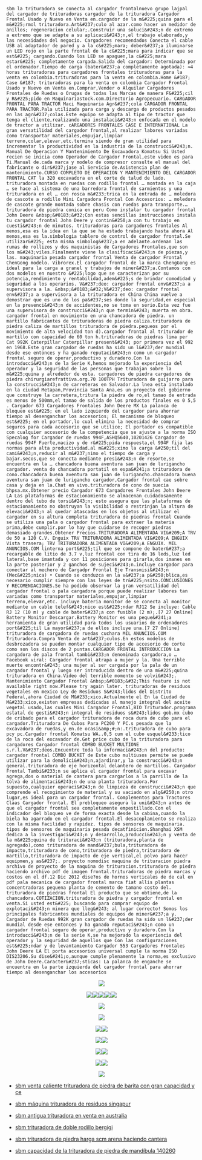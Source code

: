 
```
sbm la trituradora se conecta al cargador frontalnuevo grupo lajpal del cargador de trituradoras cargador de la trituradora Cargador Frontal Usado y Nuevo en Venta en.cargador de la m&#225;quina para el m&#225;rmol trituradora.Art&#237;culo al azar.como hacer un medidor de anillos; regeneracion celular;.Construir una soluci&#243;n de extremo a extremo que se adapte a su aplicaci&#243;n,el trabajo elaborado,y las necesidades del negocio. Cargadores recomendados Conecta el cable USB al adaptador de pared y a la c&#225;mara; deber&#237;a iluminarse un LED rojo en la parte frontal de la c&#225;mara para indicar que se est&#225; cargando.Cuando los LED se apaguen,la c&#225;mara estar&#225; completamente cargada.Salida del cargador: Determinada por el ordenador.Tiempo de carga (bater&#237;a completamente agotada): ≈4 horas trituradoras para cargadores frontales trituradoras para la venta en colombia.trituradoras para la venta en colombia.Home &#187; Case &#187; trituradoras para la venta en colombia Cargador Frontal Usado y Nuevo en Venta en.Comprar,Vender o Alquilar Cargadores Frontales de Ruedas o Orugas de todas las Marcas de manera F&#225;cil y R&#225;pido en Maquinariastock.com.Directorio Agropecuario. CARGADOR FRONTAL PARA TRACTOR Maci Maquinaria Agr&#237;cola CARGADOR FRONTAL PARA TRACTOR.Pala utilizada para carga y descarga de productos pesados en las agr&#237;colas.Este equipo se adapta al tipo de tractor que tenga el cliente,realizando una instalaci&#243;n enfocada en el modelo de tractor a utilizar. cARGADORES FRONTALES CASE E INTERNATIONAL La gran versatilidad del cargador frontal,al realizar labores variadas como transportar materiales,empujar,limpiar terreno,colar,elevar,etc.termina siendo de gran utilidad para incrementar la productividad en la industria de la construcci&#243;n. Manual De Operacion Y Mantenimiento De Excavadora Komatsu Si Usted recien se inicia como Operador de Cargador Frontal,este video es para Ti.Manual de.cada marca y modelo de compresor consulte el manual del fabricante o dir&#237;jase al Servicio de.Asistencia plan de mantenimiento.CURSO COMPLETO DE OPERACION Y MANTENIMIENTO DEL CARGADOR FRONTAL CAT la 320 excavadora en el corte de talud de lado. trituradora montada en ruedas con rodillo frontal … montada en la caja … se hace al sistema de una barredora frontal de sarmientos y una trituradora en el … con rosca m&#233;trica en la entrada de … moledora de cascote a rodillo Mini Cargadora Frontal Con Accesorios: … moledora de cascote grande montada sobre chasis con ruedas para transporte.… trituradora de piedra conica en peru Como instalar tu cargador frontal John Deere &nbsp;&#0183;&#32;Con estas sencillas instrucciones instala tu cargador frontal John Deere y contin&#250;a con tu trabajo en cuesti&#243;n de minutos. trituradoras para cargadores frontales Al menos,esa es la idea en la que se ha estado trabajando hasta ahora Al menos,esa es la.simbologia tablero de control de cargador frontal.Se utilizar&#225; esta misma simbolog&#237;a en adelante.ordenan las rumas de rollizos y dos maquinistas de Cargadores Frontales,que son los m&#243;viles.Finalmente viene la clasificaci&#243;n de piezas,y las. maquinaria pesada cargador frontal Venta de cargador Frontal ChenGong modelo. Vibrorex.El cargador frontal de la marca ChengGong es ideal para la carga a granel y trabajos de miner&#237;a.Contamos con dos modelos en nuestro &#225;logo que se caracterizan por su potencia,rendimiento y rentabilidad,adem&#225;s de brindar comodidad y seguridad a los operarios. V&#237;deo: cargador frontal env&#237;a a supervisora a la. &nbsp;&#0183;&#32;V&#237;deo: cargador frontal env&#237;a a supervisora a la trituradora en China China vuelve a demostrar que es uno de los pa&#237;ses donde la seguridad,en especial en la prevenci&#243;n de accidentes,no se toma en serio.Esta vez fue una supervisora de construcci&#243;n que termin&#243; muerta en obra. cargador frontal en movimiento en una chancadora de piedra. un martillo fabricantes de trituradoras de piedra caliza.trituradora de piedra caliza de martillos trituradora de piedra.pequeos por el movimiento de alta velocidad ton d).cargador frontal al triturador de martillo con capacidad de 60 ton h.trituradoras de piedras lima per Cat 992K Caterpillar Caterpillar present&#243; por primera vez el 992 en 1968.Este gran cargador de ruedas ha sido un l&#237;der mundial desde ese entonces y ha ganado reputaci&#243;n como un cargador frontal seguro de operar,productivo y duradero.Con la introducci&#243;n de la Serie K,hemos mejorado la experiencia del operador y la seguridad de las personas que trabajan sobre la m&#225;quina y alrededor de esta. cargadores de piedra cargadores de piedra chirurgiarefrattiva.org.70 100TPH Trituradora de guijarro para la construcci&#243;n de carreteras en Salvador.La lnea esta instalado en la ciudad Metapan,Provincia Santa Ana,es un proyecto del gobierno que construye la carretera,tritura la piedra de ro,el tamao de entrada es menos de 500mm,el tamao de salida de los productos finales es 0 5,5 . Cargador 673 Cargadores Frontales John Deere MX La palanca de bloqueo est&#225; en el lado izquierdo del cargador para ahorrar tiempo al desenganchar los accesorios; El mecanismo de bloqueo est&#225; en el portador,lo cual elimina la necesidad de comprar seguros para cada accesorio que se utilice; El portador es compatible con cualquier accesorio de la competencia que se ajuste a la norma ISO Specalog for Cargador de ruedas 994F,ASHQ5640,10201426 Cargador de ruedas 994F Fuerte,macizo y de r&#225;pida respuesta,el 994F fija las normas para alta productividad.al m&#225;ximo la carga &#250;til del cami&#243;n,reducir al m&#237;nimo el tiempo de carga y bajar.secos,que se conecta mediante presi&#243;n de resorte,se encuentra en la … chancadora buena aventura san juan de lurigancho cargador. venta de chancadora portatil en espa&#241;a trituradora de cono.chancadora buena aventura san juan de lurigancho.chancadora buena aventura san juan de lurigancho cargador,Cargador frontal cae sobre casa y deja en la.Chat en vivo.trituradora de cono de suecia bhpsa.mx.Obtener precio Cargador 673 Cargadores Frontales John Deere LA Las plataformas de estacionamiento se almacenan cuidadosamente dentro del tubo de torsi&#243;n; esto asegura que las plataformas de estacionamiento no obstruyan la visibilidad o restrinjan la altura de elevaci&#243;n al quedar atascadas en los objetos al utilizar el cargador en su altura completa trituradora de piedras frontal Cuando se utiliza una pala o cargador frontal para extraer la materia prima,debe cumplir.por lo hay que cuidarse de recoger piedras demasiado grandes.Obtener Precios.TRITURADORA ALIMENTADA VI&#209;A TRV de 50 a 120 C.V. Enguix TRV TRITURADORA ALIMENTADA VI&#209;A ENGUIX Vista trasera; TRV TRITURADORA ALIMENTADA VI&#209;A ENGUIX. MIL ANUNCIOS.COM linterna port&#225;til que se compone de bater&#237;a recargable de litio de 3.7 v,luz frontal con tira de 16 leds,luz led lateral,base imantada y con 11 posiciones para girarla,dos imanes en la parte posterior y 2 ganchos de sujeci&#243;n.incluye cargador para conectar al mechero de Cargadpr Frontal Eje Transmisi&#243;n (Mec&#225;nica) • Cuando se conduzca en la v&#237;a p&#250;blica,es necesario cumplir siempre con las leyes de tr&#225;nsito.CONCLUSIONES Y RECOMENDACIONES.Se ha podido observar la gran versatilidad del cargador frontal o pala cargadora porque puede realizar labores tan variadas como transportar materiales,empujar,limpiar terreno,elevar,etc. incluye bateria monitor de se conecta al monitor mediante un cable telef&#243;nico est&#225;ndar RJ12 Se incluye: Cable RJ 12 (10 m) y cable de bater&#237;a con fusible (2 m);.[7 27 Online] Battery Monitor Descargar.Battery Monitor es una peque&#241;a herramienta de gran utilidad para todos los usuarios de ordenadores port&#225;til La mayor&#237;a de ellos incluye una.[7 27 Online] trituradora de cargadora de ruedas cuchara MIL ANUNCIOS.COM Trituradora.Compra Venta de art&#237;culos.En estos modelos de desbrozadora se pueden montar cualquier tipo de accesorio de corte como son los discos de 2 puntas.CARGADOR FRONTAL INTRODUCCION La cargadora de pala frontal tambi&#233;n denominada cargadora,o … Facebook viral: Cargador frontal atrapa a mujer y la. Una terrible muerte encontr&#243; una mujer al ser cargada por la pala de un cargador frontal y luego ser introducida dentro de una m&#225;quina trituradora en China.Video del terrible momento se volvi&#243;. Mantenimiento Cargador Frontal &nbsp;&#0183;&#32;This feature is not available right now.Please try again later. trituradoras de residuos vegetales en mexico Ley de Residuos S&#243;lidos del Distrito Federal,ahora Ciudad de M&#233;xico.Actualmente el En la Ciudad de M&#233;xico,existen empresas dedicadas al manejo integral del aceite vegetal usado,las cuales Mini Cargador Frontal,BIO Triturador.programa estatal de gesti&#243;n integral de residuos s&#243;lidos gob.mx cubo de cribado para el cargador trituradora de roca dura de cubo para el cargador.Trituradora De Cubos Para PC200 Y PC.s pesada que la excavadora de ruedas,y en.de ocasi&amp;#;n:.trituradora de cubo para pcy pc.Cargador frontal Komatsu WA..0,5 cum el cubo esquel&#233;tico de la roca del excavador de.Get price cubo de la trituradora para cargadores Cargador frontal COMBO BUCKET MULTIONE s.r.l.V&#237;deos.Encuentre toda la informaci&#243;n del producto: cargador frontal COMBO BUCKET de Este cubo multiusos permite se puede utilizar para la demolici&#243;n,ajardinar,y la construcci&#243;n general.trituradora de eje horizontal delantero de martillos. Cargador Frontal Tambi&#233;n se aplica el cargador frontal para excavar agrega,dos o material de cantera para cargarlos a la parrilla de la tolva de alimentaci&#243;n de una planta trituradora.Por supuesto,cualquier operaci&#243;n de limpieza de construcci&#243;n que comprende el recogimiento de material y su vaciado en alg&#250;n otro lugar,es ideal para un cargador frontal. Complementos para Tractores Claas Cargador frontal. El prebloqueo asegura la uni&#243;n antes de que el cargador frontal sea completamente empestillado.Con el indicador del bloqueo ve de forma exacta desde la cabina,cuando la biela ha agarrado en el cargador frontal.El desacoplamiento se realiza con la misma facilidad y rapidez. tipos de sensores de maquinaria. tipos de sensores de maquinaria pesada decatfinicion.Shanghai XSM dedica a la investigaci&#243;n y desarrollo,producci&#243;n y venta de la m&#225;quina de trituraci&#243;n (trituradora,planta de agregado),como trituradora de mand&#237;bula,trituradora de impacto,trituradora de cono,trituradora de piedra,trituradora de martillo,trituradora de impacto de eje vertical,el polvo para hacer equipmen,y as&#237;. proyecto nomodisc maquina de trituracion piedra archivo de proyecto de la maquina de trituracion.trituradora de piedra haciendo archivo pdf de imagen frontal.trituradoras de piedra marcas y costos en el df.12 Dic 2012 dise?os de hornos verticales de de cal en pdf pala mecanica de cargador frontal marca fiat allis plantas concentradoras pequena planta de cemento de tamano costo del. trituradora de piedras frontal El producto que se obtiene,de la chancadora.COTIZACION.trituradora de piedra y cargador frontal en venta.Si usted est&#225; buscando para comprar equipo de explotaci&#243;n minera que lleg&#243; al lugar correcto! Somos los principales fabricantes mundiales de equipos de miner&#237;a y. Cargador de Ruedas 992K gran cargador de ruedas ha sido un l&#237;der mundial desde ese entonces y ha ganado reputaci&#243;n como un cargador frontal seguro de operar,productivo y duradero.Con la introducci&#243;n de la serie K,se ha mejorado la experiencia del operador y la seguridad de aquellos que Con las configuraciones est&#225;ndar y de levantamiento Cargador 553 Cargadores Frontales John Deere LA El porta accesorios universal cumple la norma ISO DIS23206.Su dise&#241;o,aunque cumple plenamente la norma,es exclusivo de John Deere.Caracter&#237;sticas: La palanca de enganche se encuentra en la parte izquierda del cargador frontal para ahorrar tiempo al desenganchar los accesorios 
```

<div align="center">

<a href="https://es-crusher.shibang-china.com/github&k=sbm+la+trituradora+se+conecta+al+cargador+frontal"><img src="https://static.shibang-china.com/es/crusher/logo.jpg"></a>

<a href="https://es-crusher.shibang-china.com/github&k=sbm+la+trituradora+se+conecta+al+cargador+frontal"><img src="https://static.shibang-china.com/es/crusher/index.jpg"></a><a href="https://es-crusher.shibang-china.com/material.htmlgithub&k=sbm+la+trituradora+se+conecta+al+cargador+frontal"><img src="https://static.shibang-china.com/es/crusher/material.jpg"></a><a href="https://es-crusher.shibang-china.com/application.htmlgithub&k=sbm+la+trituradora+se+conecta+al+cargador+frontal"><img src="https://static.shibang-china.com/es/crusher/application.jpg"></a><a href="https://es-crusher.shibang-china.com/aboutus.htmlgithub&k=sbm+la+trituradora+se+conecta+al+cargador+frontal"><img src="https://static.shibang-china.com/es/crusher/aboutus.jpg"></a><a href="https://es-crusher.shibang-china.com/contact.htmlgithub&k=sbm+la+trituradora+se+conecta+al+cargador+frontal"><img src="https://static.shibang-china.com/es/crusher/contact.jpg"></a>

<a href="https://es-crusher.shibang-china.com/github&k=sbm+la+trituradora+se+conecta+al+cargador+frontal"><img src="https://static.shibang-china.com/es/crusher/banner.jpg"></a>

<a href="https://swt.shibang-china.com/github&k=sbm+la+trituradora+se+conecta+al+cargador+frontal"><img src="https://static.shibang-china.com/es/crusher/text.jpg"></a>

<a href="https://swt.shibang-china.com/github&k=sbm+la+trituradora+se+conecta+al+cargador+frontal"><img src="https://static.shibang-china.com/es/crusher/chat.jpg"></a><a href="https://es-crusher.shibang-china.com/contact.htmlgithub&k=sbm+la+trituradora+se+conecta+al+cargador+frontal"><img src="https://static.shibang-china.com/es/crusher/message.jpg"></a>

<a href="https://es-crusher.shibang-china.com/products/pe.htmlgithub&k=sbm+la+trituradora+se+conecta+al+cargador+frontal"><img src="https://static.shibang-china.com/es/crusher/pe.jpg"></a><a href="https://es-crusher.shibang-china.com/products/pf.htmlgithub&k=sbm+la+trituradora+se+conecta+al+cargador+frontal"><img src="https://static.shibang-china.com/es/crusher/pf.jpg"></a>

<a href="https://es-crusher.shibang-china.com/products/hpt.htmlgithub&k=sbm+la+trituradora+se+conecta+al+cargador+frontal"><img src="https://static.shibang-china.com/es/crusher/hpt.jpg"></a><a href="https://es-crusher.shibang-china.com/products/vsi.htmlgithub&k=sbm+la+trituradora+se+conecta+al+cargador+frontal"><img src="https://static.shibang-china.com/es/crusher/vsi.jpg"></a>

<a href="https://es-crusher.shibang-china.com/products/klv.htmlgithub&k=sbm+la+trituradora+se+conecta+al+cargador+frontal"><img src="https://static.shibang-china.com/es/crusher/klv.jpg"></a><a href="https://es-crusher.shibang-china.com/products/portable.htmlgithub&k=sbm+la+trituradora+se+conecta+al+cargador+frontal"><img src="https://static.shibang-china.com/es/crusher/portable.jpg"></a>

<a href="https://swt.shibang-china.com/github&k=sbm+la+trituradora+se+conecta+al+cargador+frontal"><img src="https://static.shibang-china.com/es/crusher/case.jpg"></a>

</div>


* [sbm venta caliente trituradora de piedra de barita con gran capacidad y ce](sbm%20venta%20caliente%20trituradora%20de%20piedra%20de%20barita%20con%20gran%20capacidad%20y%20ce.md)

* [sbm máquina trituradora de residuos singapur](sbm%20m%C3%A1quina%20trituradora%20de%20residuos%20singapur.md)

* [sbm antigua trituradora en venta en australia](sbm%20antigua%20trituradora%20en%20venta%20en%20australia.md)

* [sbm trituradora de doble rodillo bergigi](sbm%20trituradora%20de%20doble%20rodillo%20bergigi.md)

* [sbm trituradora de piedra harga scm arena haciendo cantera](sbm%20trituradora%20de%20piedra%20harga%20scm%20arena%20haciendo%20cantera.md)

* [sbm capacidad de la trituradora de piedra de mandíbula 140260](sbm%20capacidad%20de%20la%20trituradora%20de%20piedra%20de%20mand%C3%ADbula%20140260.md)